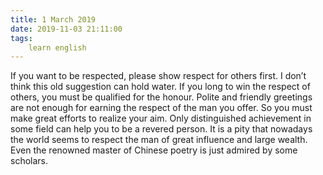 ```yaml
---
title: 1 March 2019
date: 2019-11-03 21:11:00
tags:
    learn english
---
```

If
you want to be respected, please show respect for others first. I don’t think
this old suggestion can hold water. If you long to win the respect of others,
you must be qualified for the honour. Polite and friendly greetings are not
enough for earning the respect of the man you offer. So you must make great
efforts to realize your aim. Only distinguished achievement in some field can
help you to be a revered person. It is a pity that nowadays the world seems to
respect the man of great influence and large wealth. Even the renowned master
of Chinese poetry is just admired by some scholars.  